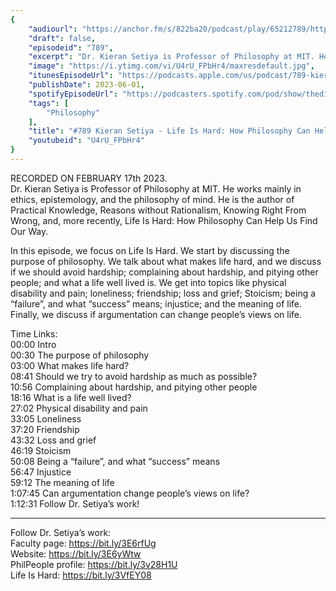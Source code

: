 ```yaml
---
{
	"audiourl": "https://anchor.fm/s/822ba20/podcast/play/65212789/https%3A%2F%2Fd3ctxlq1ktw2nl.cloudfront.net%2Fstaging%2F2023-1-17%2Fd3b447ff-3a88-5ce9-7237-996e6a88cb29.m4a",
	"draft": false,
	"episodeid": "789",
	"excerpt": "Dr. Kieran Setiya is Professor of Philosophy at MIT. He works mainly in ethics, epistemology, and the philosophy of mind. He is the author of Practical Knowledge, Reasons without Rationalism, Knowing Right From Wrong, and, more recently, Life Is Hard: How Philosophy Can Help Us Find Our Way.",
	"image": "https://i.ytimg.com/vi/U4rU_FPbHr4/maxresdefault.jpg",
	"itunesEpisodeUrl": "https://podcasts.apple.com/us/podcast/789-kieran-setiya-life-is-hard-how-philosophy-can-help/id1451347236?i=1000615330497&uo=4",
	"publishDate": 2023-06-01,
	"spotifyEpisodeUrl": "https://podcasters.spotify.com/pod/show/thedissenter/episodes/789-Kieran-Setiya---Life-Is-Hard-How-Philosophy-Can-Help-Us-Find-Our-Way-e1v4ktl",
	"tags": [
		"Philosophy"
	],
	"title": "#789 Kieran Setiya - Life Is Hard: How Philosophy Can Help Us Find Our Way",
	"youtubeid": "U4rU_FPbHr4"
}
---
```

RECORDED ON FEBRUARY 17th 2023.  
Dr. Kieran Setiya is Professor of Philosophy at MIT. He works mainly in ethics, epistemology, and the philosophy of mind. He is the author of Practical Knowledge, Reasons without Rationalism, Knowing Right From Wrong, and, more recently, Life Is Hard: How Philosophy Can Help Us Find Our Way.

In this episode, we focus on Life Is Hard. We start by discussing the purpose of philosophy. We talk about what makes life hard, and we discuss if we should avoid hardship; complaining about hardship, and pitying other people; and what a life well lived is. We get into topics like physical disability and pain; loneliness; friendship; loss and grief; Stoicism; being a “failure”, and what “success” means; injustice; and the meaning of life. Finally, we discuss if argumentation can change people’s views on life.

Time Links:  
<time>00:00</time> Intro  
<time>00:30</time> The purpose of philosophy  
<time>03:00</time> What makes life hard?  
<time>08:41</time> Should we try to avoid hardship as much as possible?  
<time>10:56</time> Complaining about hardship, and pitying other people  
<time>18:16</time> What is a life well lived?  
<time>27:02</time> Physical disability and pain  
<time>33:05</time> Loneliness  
<time>37:20</time> Friendship  
<time>43:32</time> Loss and grief  
<time>46:19</time> Stoicism  
<time>50:08</time> Being a “failure”, and what “success” means  
<time>56:47</time> Injustice  
<time>59:12</time> The meaning of life  
<time>1:07:45</time> Can argumentation change people’s views on life?  
<time>1:12:31</time> Follow Dr. Setiya’s work!

---

Follow Dr. Setiya’s work:  
Faculty page: https://bit.ly/3E6rfUg  
Website: https://bit.ly/3E6yWtw  
PhilPeople profile: https://bit.ly/3v28H1U  
Life Is Hard: https://bit.ly/3VfEY08
